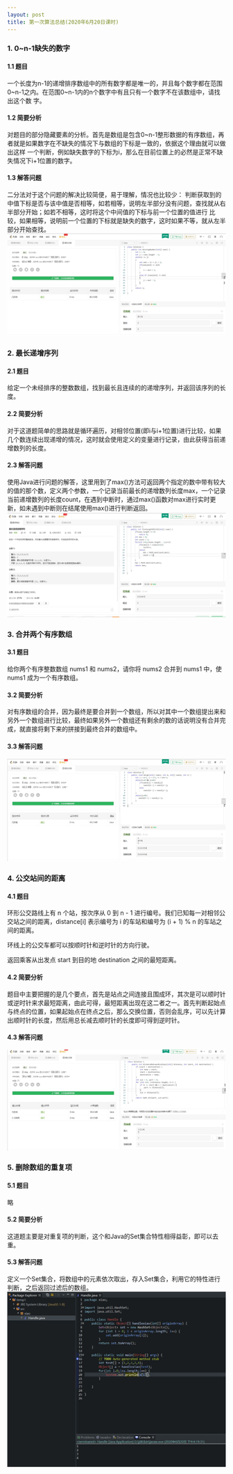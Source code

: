 ```yaml
---
layout: post
title: 第一次算法总结(2020年6月20日课时)
---
```


### 1. 0~n-1缺失的数字
#### 1.1 题目
  一个长度为n-1的递增排序数组中的所有数字都是唯一的，并且每个数字都在范围0~n-1之内。在范围0~n-1内的n个数字中有且只有一个数字不在该数组中，请找出这个数
字。
#### 1.2 简要分析
  对题目的部分隐藏要素的分析。首先是数组是包含0~n-1整形数据的有序数组，再者就是如果数字在不缺失的情况下与数组的下标是一致的，依据这个理由就可以做出这样
一个判断，例如缺失数字的下标为i，那么在目前位置上的必然是正常不缺失情况下i+1位置的数字。
#### 1.3 解答问题
  二分法对于这个问题的解决比较简便，易于理解，情况也比较少：
  判断获取到的中值下标是否与该中值是否相等，如若相等，说明左半部分没有问题，查找就从右半部分开始；如若不相等，这时将这个中间值的下标与前一个位置的值进行
比较，如果相等，说明前一个位置的下标就是缺失的数字，这时如果不等，就从左半部分开始查找。
![1. 0~n-1缺失的数字](/images/缺失的数字.JPG "缺失的数字代码截图")

### 2. 最长递增序列
#### 2.1 题目
  给定一个未经排序的整数数组，找到最长且连续的的递增序列，并返回该序列的长度。
#### 2.2 简要分析
  对于这道题简单的思路就是循环遍历，对相邻位置(即i与i+1位置)进行比较，如果几个数连续出现递增的情况，这时就会使用定义的变量进行记录，由此获得当前递增数列的长度。
#### 2.3 解答问题
  使用Java进行问题的解答，这里用到了max()方法可返回两个指定的数中带有较大的值的那个数，定义两个参数，一个记录当前最长的递增数列长度max，一个记录当前递增数列的长度count，在遇到中断时，通过max()函数对max进行实时更新，如未遇到中断则在结尾使用max()进行判断返回。
![2. 最长递增数列](/images/最长递增数列.JPG "最长递增序列")

### 3. 合并两个有序数组
#### 3.1 题目
  给你两个有序整数数组 nums1 和 nums2，请你将 nums2 合并到 nums1 中，使 nums1 成为一个有序数组。
#### 3.2 简要分析
  对有序数组的合并，因为最终是要合并到一个数组，所以对其中一个数组提出来和另外一个数组进行比较，最终如果另外一个数组还有剩余的数的话说明没有合并完成，就直接将剩下来的拼接到最终合并的数组中。
#### 3.3 解答问题
![3. 合并两个有序数组](/images/合并有序数组.JPG "合并有序数组")

### 4. 公交站间的距离
#### 4.1 题目
环形公交路线上有 n 个站，按次序从 0 到 n - 1 进行编号。我们已知每一对相邻公交站之间的距离，distance[i] 表示编号为 i 的车站和编号为 (i + 1) % n 的车站之间的距离。

环线上的公交车都可以按顺时针和逆时针的方向行驶。

返回乘客从出发点 start 到目的地 destination 之间的最短距离。
#### 4.2 简要分析
  题目中主要把握的是几个要点，首先是站点之间连接且围成环，其次是可以顺时针或逆时针来求最短距离，由此可得，最短距离出现在这二者之一。首先判断起始点与终点的位置，如果起始点在终点之后，那么交换位置，否则会乱序，可以先计算出顺时针的长度，然后用总长减去顺时针的长度即可得到逆时针。
#### 4.3 解答问题
![4. 公交站间的距离](/images/公交站距离.JPG "公交站距离")

### 5. 删除数组的重复项
#### 5.1 题目
略
#### 5.2 简要分析
  这道题主要是对重复项的判断，这个和Java的Set集合特性相得益彰，即可以去重。
#### 5.3 解答问题
  定义一个Set集合，将数组中的元素依次取出，存入Set集合，利用它的特性进行判断，之后返回过滤后的数组。
![5. 删除数组的重复项](/images/去除数组重复元素.JPG "去除数组重复元素")


  
  

